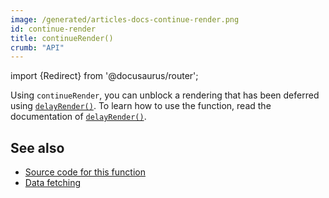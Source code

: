 ```yaml
---
image: /generated/articles-docs-continue-render.png
id: continue-render
title: continueRender()
crumb: "API"
---
```


import {Redirect} from '@docusaurus/router';

Using `continueRender`, you can unblock a rendering that has been deferred using [`delayRender()`](/docs/delay-render). To learn how to use the function, read the documentation of [`delayRender()`](/docs/delay-render).

## See also

- [Source code for this function](https://github.com/remotion-dev/remotion/blob/main/packages/core/src/delay-render.ts)
- [Data fetching](/docs/data-fetching)

